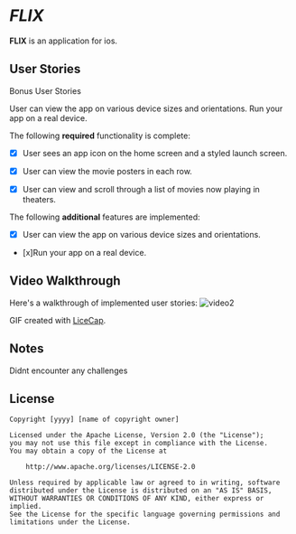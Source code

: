 # *FLIX*

**FLIX** is an application for ios.


## User Stories





Bonus User Stories

User can view the app on various device sizes and orientations.
Run your app on a real device.


The following **required** functionality is complete:

* [x] User sees an app icon on the home screen and a styled launch screen.
* [x] User can view the movie posters in each row.
* [x] User can view and scroll through a list of movies now playing in theaters.


The following **additional** features are implemented:

- [x] User can view the app on various device sizes and orientations.
- [x]Run your app on a real device.

## Video Walkthrough

Here's a walkthrough of implemented user stories:
![video2](https://user-images.githubusercontent.com/29695936/189511183-f22a1d47-386f-4f5f-80bf-7fadb2994e7b.gif)


GIF created with [LiceCap](http://www.cockos.com/licecap/).


## Notes

Didnt encounter any challenges

## License

    Copyright [yyyy] [name of copyright owner]

    Licensed under the Apache License, Version 2.0 (the "License");
    you may not use this file except in compliance with the License.
    You may obtain a copy of the License at

        http://www.apache.org/licenses/LICENSE-2.0

    Unless required by applicable law or agreed to in writing, software
    distributed under the License is distributed on an "AS IS" BASIS,
    WITHOUT WARRANTIES OR CONDITIONS OF ANY KIND, either express or implied.
    See the License for the specific language governing permissions and
    limitations under the License.

